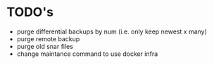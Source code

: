 # TODO's

- purge differential backups by num (i.e. only keep newest x many)
- purge remote backup
- purge old snar files
- change maintance command to use docker infra
